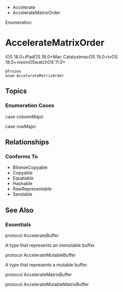 

- Accelerate
-  AccelerateMatrixOrder 

Enumeration

# AccelerateMatrixOrder

iOS 18.0+iPadOS 18.0+Mac CatalystmacOS 15.0+tvOS 18.0+visionOSwatchOS 11.0+

``` source
@frozen
enum AccelerateMatrixOrder
```

## Topics

### Enumeration Cases

case columnMajor

case rowMajor

## Relationships

### Conforms To

- BitwiseCopyable
- Copyable
- Equatable
- Hashable
- RawRepresentable
- Sendable

## See Also

### Essentials

protocol AccelerateBuffer

A type that represents an immutable buffer.

protocol AccelerateMutableBuffer

A type that represents a mutable buffer.

protocol AccelerateMatrixBuffer

protocol AccelerateMutableMatrixBuffer

